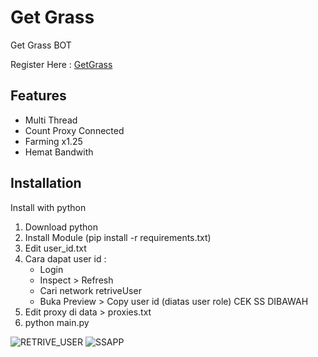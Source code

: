 
# Get Grass 
Get Grass BOT

Register Here : [GetGrass](https://app.getgrass.io/register/?referralCode=PnmuSjrqxyxvZsk)


## Features

  - Multi Thread
  - Count Proxy Connected
  - Farming x1.25
  - Hemat Bandwith


## Installation

Install with python

1. Download python
2. Install Module (pip install -r requirements.txt)
3. Edit user_id.txt
4. Cara dapat user id : 
   - Login 
   - Inspect > Refresh
   - Cari network retriveUser
   - Buka Preview > Copy user id (diatas user role) CEK SS DIBAWAH
5. Edit proxy di data > proxies.txt 
6. python main.py




![RETRIVE_USER](https://i.ibb.co.com/7Jm9PDK/Cuplikan-layar-2024-07-28-224201.png)
![SSAPP](https://i.ibb.co.com/G5nkXXf/Cuplikan-layar-2024-07-28-224111.png)
